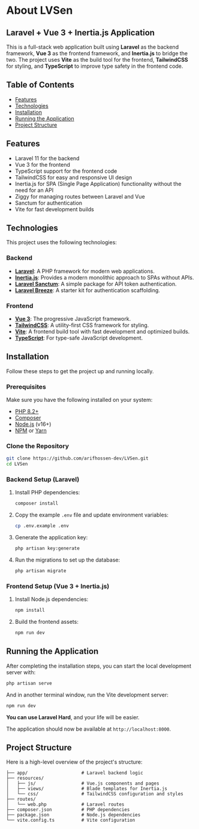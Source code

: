 # About LVSen

## Laravel + Vue 3 + Inertia.js Application

This is a full-stack web application built using **Laravel** as the backend framework, **Vue 3** as the frontend
framework, and **Inertia.js** to bridge the two. The project uses **Vite** as the build tool for the frontend, **TailwindCSS** for styling, and **TypeScript** to improve type safety in the frontend code.

## Table of Contents

- [Features](#features)
- [Technologies](#technologies)
- [Installation](#installation)
- [Running the Application](#running-the-application)
- [Project Structure](#project-structure)

## Features

- Laravel 11 for the backend
- Vue 3 for the frontend
- TypeScript support for the frontend code
- TailwindCSS for easy and responsive UI design
- Inertia.js for SPA (Single Page Application) functionality without the need for an API
- Ziggy for managing routes between Laravel and Vue
- Sanctum for authentication
- Vite for fast development builds

## Technologies

This project uses the following technologies:

### Backend

- **[Laravel](https://laravel.com/)**: A PHP framework for modern web applications.
- **[Inertia.js](https://inertiajs.com/)**: Provides a modern monolithic approach to SPAs without APIs.
- **[Laravel Sanctum](https://laravel.com/docs/sanctum)**: A simple package for API token authentication.
- **[Laravel Breeze](https://laravel.com/docs/11.x/starter-kits#laravel-breeze)**: A starter kit for authentication
  scaffolding.

### Frontend

- **[Vue 3](https://vuejs.org/)**: The progressive JavaScript framework.
- **[TailwindCSS](https://tailwindcss.com/)**: A utility-first CSS framework for styling.
- **[Vite](https://vitejs.dev/)**: A frontend build tool with fast development and optimized builds.
- **[TypeScript](https://www.typescriptlang.org/)**: For type-safe JavaScript development.

## Installation

Follow these steps to get the project up and running locally.

### Prerequisites

Make sure you have the following installed on your system:

- [PHP 8.2+](https://www.php.net/)
- [Composer](https://getcomposer.org/)
- [Node.js](https://nodejs.org/) (v16+)
- [NPM](https://www.npmjs.com/) or [Yarn](https://yarnpkg.com/)

### Clone the Repository

```bash
git clone https://github.com/arifhossen-dev/LVSen.git
cd LVSen
```

### Backend Setup (Laravel)

1. Install PHP dependencies:
    ```bash
    composer install
    ```

2. Copy the example `.env` file and update environment variables:
    ```bash
    cp .env.example .env
    ```

3. Generate the application key:
    ```bash
    php artisan key:generate
    ```

4. Run the migrations to set up the database:
    ```bash
    php artisan migrate
    ```

### Frontend Setup (Vue 3 + Inertia.js)

1. Install Node.js dependencies:
    ```bash
    npm install
    ```

2. Build the frontend assets:
    ```bash
    npm run dev
    ```

## Running the Application

After completing the installation steps, you can start the local development server with:

```bash
php artisan serve
```

And in another terminal window, run the Vite development server:

```bash
npm run dev
```
**You can use Laravel Hard**, and your life will be easier.

The application should now be available at `http://localhost:8000`.

## Project Structure

Here is a high-level overview of the project's structure:

```
├── app/                    # Laravel backend logic
├── resources/
│   ├── js/                 # Vue.js components and pages
│   ├── views/              # Blade templates for Inertia.js
│   └── css/                # TailwindCSS configuration and styles
├── routes/
│   └── web.php             # Laravel routes
├── composer.json           # PHP dependencies
├── package.json            # Node.js dependencies
└── vite.config.ts          # Vite configuration
```
